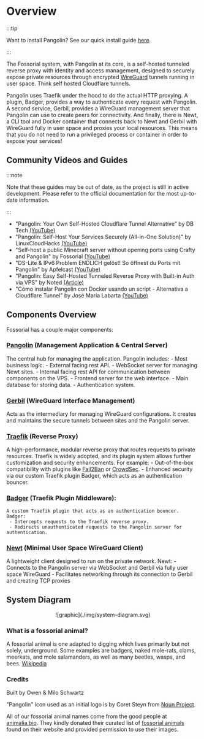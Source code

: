 # Overview

:::tip

Want to install Pangolin? See our quick install guide [here](https://docs.fossorial.io/Getting%20Started/quick-install).

:::

The Fossorial system, with Pangolin at its core, is a self-hosted tunneled reverse proxy with identity and access management, designed to securely expose private resources through encrypted [WireGuard](https://www.WireGuard.com/) tunnels running in user space. Think self hosted Cloudflare tunnels.

Pangolin uses Traefik under the hood to do the actual HTTP proxying. A plugin, Badger, provides a way to authenticate every request with Pangolin. A second service, Gerbil, provides a WireGuard management server that Pangolin can use to create peers for connectivity. And finally, there is Newt, a CLI tool and Docker container that connects back to Newt and Gerbil with WireGuard fully in user space and proxies your local resources. This means that you do not need to run a privileged process or container in order to expose your services!

## Community Videos and Guides

:::note

Note that these guides may be out of date, as the project is still in active development. Please refer to the official documentation for the most up-to-date information.

:::

- "Pangolin: Your Own Self-Hosted Cloudflare Tunnel Alternative" by DB Tech [(YouTube)](https://youtu.be/a-a-Xk1hXBQ?si=wbppkYJ3Skt3efXp)
- "Pangolin: Self-Host Your Services Securely (All-in-One Solution)" by LinuxCloudHacks [(YouTube)](https://www.youtube.com/watch?v=I3fhhwptHzc&t)
- "Self-host a public Minecraft server without opening ports using Crafty and Pangolin" by Fossorial [(YouTube)](https://youtu.be/acWB5wQQoOE?si=YsrCPYTz6JpLCDjW)
- "DS-Lite & IPv6 Problem ENDLICH gelöst! So öffnest du Ports mit Pangolin" by Apfelcast [(YouTube)](https://youtu.be/z3Ao9CWH0GU?si=HJHyYFaROlijVmzO)
- "Pangolin: Easy Self-Hosted Tunneled Reverse Proxy with Built-in Auth via VPS" by Noted [(Article)](https://noted.lol/pangolin/)
- "Cómo instalar Pangolin con Docker usando un script - Alternativa a Cloudflare Tunnel" by José Maria Labarta [(YouTube)](https://www.youtube.com/watch?v=i9AmiJPjqUQ)

## Components Overview

Fossorial has a couple major components:

### [**Pangolin**](https://github.com/fosrl/pangolin) (Management Application & Central Server)
   The central hub for managing the application. Pangolin includes:
    - Most business logic.
    - External facing rest API.
    - WebSocket server for managing Newt sites.
    - Internal facing rest API for communication between components on the VPS.
    - Frontend server for the web interface.
    - Main database for storing data.
    - Authentication system.

### [**Gerbil**](https://github.com/fosrl/gerbil) (WireGuard Interface Management)
   Acts as the intermediary for managing WireGuard configurations. It creates and maintains the secure tunnels between sites and the Pangolin server.

### [**Traefik**](https://github.com/traefik/traefik) (Reverse Proxy)
   A high-performance, modular reverse proxy that routes requests to private resources. Traefik is widely adopted, and its plugin system allows further customization and security enhancements. For example:
    - Out-of-the-box compatibility with plugins like [Fail2Ban](https://plugins.traefik.io/plugins/628c9ebcffc0cd18356a979f/fail2-ban) or [CrowdSec](https://plugins.traefik.io/plugins/6335346ca4caa9ddeffda116/crowdsec-bouncer-traefik-plugin).
    - Enhanced security via our custom Traefik plugin Badger, which acts as an authentication bouncer.

### [**Badger**](https://github.com/fosrl/badger) (Traefik Plugin Middleware):
    A custom Traefik plugin that acts as an authentication bouncer. Badger:
     - Intercepts requests to the Traefik reverse proxy.
     - Redirects unauthenticated requests to the Pangolin server for authentication.

### [**Newt**](https://github.com/fosrl/newt) (Minimal User Space WireGuard Client)
   A lightweight client designed to run on the private network. Newt:
    - Connects to the Pangolin server via WebSocket and Gerbil via fully user space WireGuard
    - Facilitates networking through its connection to Gerbil and creating TCP proxies

## System Diagram

<p align="center">
    ![graphic](./img/system-diagram.svg)
</p>

### What is a fossorial animal? 

A fossorial animal is one adapted to digging which lives primarily but not solely, underground. Some examples are badgers, naked mole-rats, clams, meerkats, and mole salamanders, as well as many beetles, wasps, and bees. [Wikipedia](https://en.wikipedia.org/wiki/Fossorial)

### Credits

Built by Owen & Milo Schwartz

"Pangolin" icon used as an initial logo is by Coret Steyn from [Noun Project](https://thenounproject.com/icon/pangolin-1798092/).

All of our fossorial animal names come from the good people at [animalia.bio](https://animalia.bio). They kindly donated their curated list of [fossorial animals](https://animalia.bio/fossorial-animals) found on their website and provided permission to use their images. 
